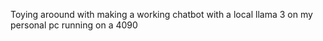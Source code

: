 Toying aroound with making a working chatbot with a local llama 3 on my personal pc running on a 4090
